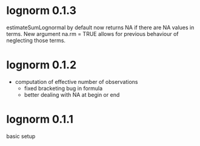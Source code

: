 # lognorm 0.1.3

estimateSumLognormal by default now returns NA if there are NA values in terms.
New argument na.rm = TRUE allows for previous behaviour of neglecting those terms.

# lognorm 0.1.2

- computation of effective number of observations
  - fixed bracketing bug in formula
  - better dealing with NA at begin or end

# lognorm 0.1.1

basic setup

